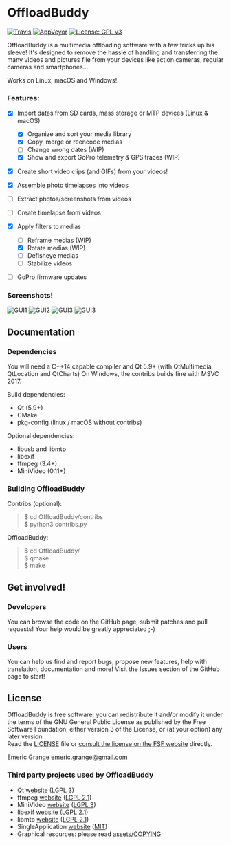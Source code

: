 OffloadBuddy
============

[![Travis](https://img.shields.io/travis/emericg/OffloadBuddy.svg?style=flat-square&logo=travis)](https://travis-ci.org/emericg/OffloadBuddy)
[![AppVeyor](https://img.shields.io/appveyor/ci/emericg/OffloadBuddy.svg?style=flat-square&logo=appveyor)](https://ci.appveyor.com/project/emericg/offloadbuddy)
[![License: GPL v3](https://img.shields.io/badge/license-GPL%20v3-blue.svg?style=flat-square)](http://www.gnu.org/licenses/gpl-3.0)


OffloadBuddy is a multimedia offloading software with a few tricks up his sleeve!
It's designed to remove the hassle of handling and transferring the many videos and pictures file from your devices like action cameras, regular cameras and smartphones...

Works on Linux, macOS and Windows!

### Features:

- [x] Import datas from SD cards, mass storage or MTP devices (Linux & macOS)
  - [x] Organize and sort your media library
  - [x] Copy, merge or reencode medias
  - [ ] Change wrong dates (WIP)
  - [x] Show and export GoPro telemetry & GPS traces (WIP)
- [x] Create short video clips (and GIFs) from your videos!
- [x] Assemble photo timelapses into videos
- [ ] Extract photos/screenshots from videos
- [ ] Create timelapse from videos
- [x] Apply filters to medias
  - [ ] Reframe medias (WIP)
  - [x] Rotate medias (WIP)
  - [ ] Defisheye medias
  - [ ] Stabilize videos
- [ ] GoPro firmware updates


### Screenshots!

![GUI1](https://i.imgur.com/LRKR1UW.jpg)
![GUI2](https://i.imgur.com/pAsn76s.jpg)
![GUI3](https://i.imgur.com/mlbIdCa.jpg)
![GUI3](https://i.imgur.com/frkN44D.jpg)


## Documentation

### Dependencies

You will need a C++14 capable compiler and Qt 5.9+ (with QtMultimedia, QtLocation and QtCharts)
On Windows, the contribs builds fine with MSVC 2017.

Build dependencies:
- Qt (5.9+)  
- CMake  
- pkg-config (linux / macOS without contribs)  

Optional dependencies:
- libusb and libmtp  
- libexif  
- ffmpeg (3.4+)  
- MiniVideo (0.11+)  

### Building OffloadBuddy

Contribs (optional):
> $ cd OffloadBuddy/contribs  
> $ python3 contribs.py  

OffloadBuddy:
> $ cd OffloadBuddy/  
> $ qmake  
> $ make  


## Get involved!

### Developers

You can browse the code on the GitHub page, submit patches and pull requests! Your help would be greatly appreciated ;-)

### Users

You can help us find and report bugs, propose new features, help with translation, documentation and more! Visit the Issues section of the GitHub page to start!

## License

OffloadBuddy is free software; you can redistribute it and/or modify it under the terms of the GNU General Public License as published by the Free Software Foundation; either version 3 of the License, or (at your option) any later version.  
Read the [LICENSE](LICENSE) file or [consult the license on the FSF website](https://www.gnu.org/licenses/gpl-3.0.txt) directly.

Emeric Grange <emeric.grange@gmail.com>

### Third party projects used by OffloadBuddy

* Qt [website](https://www.qt.io) ([LGPL 3](https://www.gnu.org/licenses/lgpl-3.0.txt))
* ffmpeg [website](https://www.ffmpeg.org/) ([LGPL 2.1](https://www.gnu.org/licenses/lgpl-2.1.txt))
* MiniVideo [website](https://github.com/emericg/MiniVideo) ([LGPL 3](https://www.gnu.org/licenses/lgpl-3.0.txt))
* libexif [website](https://github.com/libexif/libexif/) ([LGPL 2.1](https://www.gnu.org/licenses/lgpl-2.1.txt))
* libmtp [website](http://libmtp.sourceforge.net/) ([LGPL 2.1](https://www.gnu.org/licenses/lgpl-2.1.txt))
* SingleApplication [website](https://github.com/itay-grudev/SingleApplication) ([MIT](https://opensource.org/licenses/MIT))
* Graphical resources: please read [assets/COPYING](assets/COPYING)
